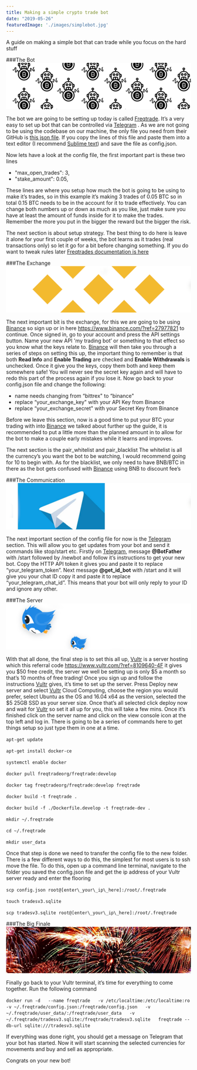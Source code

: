 ```yaml
---
title: Making a simple crypto trade bot
date: "2019-05-26"
featuredImage: './images/simplebot.jpg'
---
```

A guide on making a simple bot that can trade while you focus on the hard stuff
<!-- end -->

###The Bot
![Bot](./images/bot.png)

The bot we are going to be setting up today is called <a href="https://github.com/freqtrade/freqtrade" target="_blank">Freqtrade</a>.  It’s a very easy to set up bot that can be controlled via <a href="https://telegram.org/" target="_blank">Telegram</a>
. As we are not going to be using the codebase on our machine, the only file you need from their GitHub is <a href="https://github.com/freqtrade/freqtrade/blob/develop/config.json.example" target="_blank">this json file</a>.  If you copy the lines of this file and paste them into a text editor (I recommend <a href="https://www.sublimetext.com/" target="_blank">Sublime text</a>)  and save the file as config.json.

Now lets have a look at the config file, the first important part is these two lines
* "max\_open\_trades": 3, 
* "stake\_amount": 0.05,

These lines are where you setup how much the bot is going to be using to make it’s trades, so in this example it’s making 3 trades of 0.05 BTC so in total 0.15 BTC needs to be in the account for it to trade effectively. You can change both numbers up or down as much as you like, just make sure you have at least the amount of funds inside for it to make the trades. Remember the more you put in the bigger the reward but the bigger the risk.

The next section is about setup strategy. The  best thing to do here is leave it alone for your first couple of weeks, the bot learns as it trades (real transactions only) so let it go for a bit before changing something. If you do want to tweak rules later <a href="https://freqtrade.io/en/latest/" target="_blank">Freqtrades documentation is here</a>

###The Exchange
![Exchange](./images/exchange.png)

The next important bit is the exchange, for this we are going to be using <a href="https://www.binance.com/?ref=27977821" target="_blank">Binance</a> so sign up or in here <a href="https://www.binance.com/?ref=27977821" target="_blank">https://www.binance.com/?ref=27977821</a> to continue. Once signed in, go to your account and press the API settings button. Name your new API 'my trading bot’ or something to that effect so you know what the keys relate to. <a href="https://www.binance.com/?ref=27977821" target="_blank">Binance</a> will then take you through a series of steps on setting this up, the important thing to remember is that both **Read Info** and **Enable Trading** are checked and **Enable Withdrawals** is unchecked. Once it give you the keys, copy them both and keep them somewhere safe! You will never see the secret key again and will have to redo this part of the process again if you lose it. Now go back to your config.json file and change the following:

* name needs changing from “bittrex" to “binance"
* replace “your\_exchange\_key" with your API Key from Binance
* replace “your\_exchange\_secret" with your Secret Key from Binance

Before we leave this section, now is a good time to put your BTC your trading with into <a href="https://www.binance.com/?ref=27977821" target="_blank">Binance</a> we talked about further up the guide, it is recommended to put a little more than the planned amount in to allow for the bot to make a couple early mistakes while it learns and improves. 

The next section is the pair\_whitelist and pair\_blacklist
The whitelist is all the currency’s you want the bot to be watching, I would recommend going for 10 to begin with. As for the blacklist, we only need to have BNB/BTC in there as the bot gets confused with <a href="https://www.binance.com/?ref=27977821" target="_blank">Binance</a> using BNB to discount fee’s

###The Communication
![Communication](./images/communication.png)

The next important section of the config file for now is the <a href="https://telegram.org/" target="_blank">Telegram</a> section. This will allow you to get updates from your bot and send it commands like stop/start etc. Firstly on <a href="https://telegram.org/" target="_blank">Telegram</a>, message **@BotFather** with /start followed by /newbot and follow it’s instructions to get your new bot. Copy the HTTP API token it gives you and paste it to replace “your\_telegram\_token”. Next message **@get\_id\_bot** with /start and it will give you your chat ID copy it and paste it to replace “your\_telegram\_chat\_id”. This means that your bot will only reply to your ID and ignore any other.

###The Server
![Server](./images/server.png)

With that all done, the final step is to set this all up, <a href="https://www.vultr.com/?ref=8109640-4F" target="_blank">Vultr</a> is a server hosting which this referral code <a href="https://www.vultr.com/?ref=8109640-4F" target="_blank">https://www.vultr.com/?ref=8109640-4F</a> it gives you $50 free credit, the server we well be setting up is only $5 a month so that’s 10 months of free trading! Once you sign up and follow the instructions <a href="https://www.vultr.com/?ref=8109640-4F" target="_blank">Vultr</a> gives, it’s time to set up the server. Press Deploy new server and select <a href="https://www.vultr.com/?ref=8109640-4F" target="_blank">Vultr</a> Cloud Computing, choose the region you would prefer, select Ubuntu as the OS and 16.04 x64 as the version, selected the $5 25GB SSD as your server size. Once that’s all selected click deploy now and wait for <a href="https://www.vultr.com/?ref=8109640-4F" target="_blank">Vultr</a> so set it all up for you, this will take a few mins. Once it’s finished click on the server name and click on the view console icon at the top left and log in. There is going to be a series of commands here to get things setup so just type them in one at a time.

`apt-get update`

`apt-get install docker-ce`

`systemctl enable docker`

`docker pull freqtradeorg/freqtrade:develop`

`docker tag freqtradeorg/freqtrade:develop freqtrade`

`docker build -t freqtrade .`

`docker build -f ./Dockerfile.develop -t freqtrade-dev .`

`mkdir ~/.freqtrade`

`cd ~/.freqtrade`

`mkdir user_data`

Once that step is done we need to transfer the config file to the new folder. There is a few different ways to do this, the simplest for most users is to ssh move the file. To do this, open up a command line terminal, navigate to the folder you saved the config.json file and get the ip address of your Vultr server ready and enter the flooring

`scp config.json root@[enter\_your\_ip\_here]:/root/.freqtrade`

`touch tradesv3.sqlite`

`scp tradesv3.sqlite root@[enter\_your\_ip\_here]:/root/.freqtrade`

###The Big Finale
![Finale](./images/Finale.png)

Finally go back to your Vultr terminal, it’s time for everything to come together. Run the following command

`
docker run -d   --name freqtrade   -v /etc/localtime:/etc/localtime:ro   -v ~/.freqtrade/config.json:/freqtrade/config.json   -v ~/.freqtrade/user_data/:/freqtrade/user_data   -v ~/.freqtrade/tradesv3.sqlite:/freqtrade/tradesv3.sqlite   freqtrade --db-url sqlite:///tradesv3.sqlite
`

If everything was done right, you should get a message on Telegram that your bot has started. Now it will start scanning the selected currencies for movements and buy and sell as appropriate.

Congrats on your new bot!
